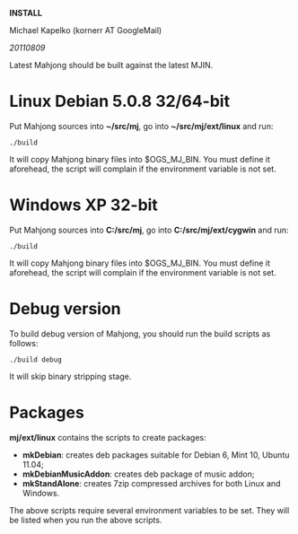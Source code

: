 **INSTALL**

Michael Kapelko (kornerr AT GoogleMail)

_20110809_


Latest Mahjong should be built against the latest MJIN.

# Linux Debian 5.0.8 32/64-bit #

Put Mahjong sources into **~/src/mj**, go into
**~/src/mj/ext/linux** and run:

```
./build
```

It will copy Mahjong binary files into $OGS\_MJ\_BIN. You must define it aforehead,
the script will complain if the environment variable is not set.

# Windows XP 32-bit #

Put Mahjong sources into **C:/src/mj**, go into
**C:/src/mj/ext/cygwin** and run:

```
./build
```

It will copy Mahjong binary files into $OGS\_MJ\_BIN. You must define it aforehead,
the script will complain if the environment variable is not set.

# Debug version #

To build debug version of Mahjong, you should run the build scripts as follows:

```
./build debug
```

It will skip binary stripping stage.

# Packages #

**mj/ext/linux** contains the scripts to create packages:

  * **mkDebian**: creates deb packages suitable for Debian 6, Mint 10, Ubuntu 11.04;
  * **mkDebianMusicAddon**: creates deb package of music addon;
  * **mkStandAlone**: creates 7zip compressed archives for both Linux and Windows.

The above scripts require several environment variables to be set.
They will be listed when you run the above scripts.
